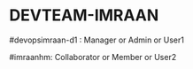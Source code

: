 # DEVTEAM-IMRAAN

#devopsimraan-d1 : Manager or Admin or User1

#imraanhm: Collaborator or Member or User2
